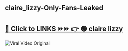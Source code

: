 
 ## claire_lizzy-Only-Fans-Leaked

# <h2><a href="https://clipsfans.com/claire_lizzy&ref=git">🔗 Click to LINKS ⏩⏩ 👉 🟢 claire lizzy </a></h2>

<a href="https://clipsfans.com/claire_lizzy&ref=git" rel="nofollow" data-target="animated-image.originalLink"><img src="https://i.ibb.co.com/xMMVF88/686577567.gif" alt="Viral Video Original" style="max-width: 100%; display: inline-block;" data-target="animated-image.originalImage"></a>
